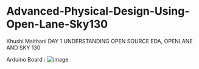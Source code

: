 # Advanced-Physical-Design-Using-Open-Lane-Sky130
Khushi Maithani
DAY 1 UNDERSTANDING OPEN SOURCE EDA, OPENLANE AND SKY 130

Arduino Board :
![image](https://github.com/user-attachments/assets/8ffc5a6d-be1a-4250-b551-25d12bb92ba4)



